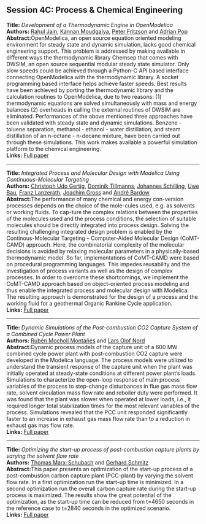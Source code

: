 <h2>Session 4C: Process & Chemical Engineering</h2>
<p>
<b>Title:</b> <i> Development of a Thermodynamic Engine in OpenModelica </i> <br />
<b>Authors:</b> <a href="../authors/author_122.html">Rahul Jain</a>, <a href="../authors/author_184.html">Kannan Moudgalya</a>, <a href="../authors/author_76.html">Peter Fritzson</a> and <a href="../authors/author_221.html">Adrian Pop</a><br />
<b>Abstract:</b>OpenModelica, an open source equation oriented modeling environment
  for steady state and dynamic simulation, lacks good chemical
  engineering support.  This problem is addressed by making available
  in different ways the thermodynamic library Chemsep that comes with
  DWSIM, an open source sequential modular steady state simulator.
  Only slow speeds could be achieved through a Python-C API based
  interface connecting OpenModelica with the thermodynamic library.  A
  socket programming based interface helps achieve faster speeds.
  Best results have been achieved by porting the thermodynamic library
  and the calculation routines to OpenModelica, due to two reasons:
  (1) thermodynamic equations are solved simultaneously with mass and
  energy balances (2) overheads in calling the external routines of
  DWSIM are eliminated.  Performances of the above mentioned three
  approaches have been validated with steady state and dynamic
  simulations.  Benzene - toluene separation, methanol - ethanol -
  water distillation, and steam distillation of an n-octane - n-decane
  mixture, have been carried out through these simulations.  This work
  makes available a powerful simulation platform to the chemical
  engineering.<br />
<b>Links:</b> <a href="../submissions/ecp1713289_JainMoudgalyaFritzsonPop.pdf">Full paper</a></p>
<hr />
<p>
<b>Title:</b> <i> Integrated Process and Molecular Design with Modelica Using Continuous-Molecular Targeting </i> <br />
<b>Authors:</b> <a href="../authors/author_84.html">Christoph Udo Gertig</a>, <a href="../authors/author_276.html">Dominik Tillmanns</a>, <a href="../authors/author_239.html">Johannes Schilling</a>, <a href="../authors/author_18.html">Uwe Bau</a>, <a href="../authors/author_151.html">Franz Lanzerath</a>, <a href="../authors/author_96.html">Joachim Gross</a> and <a href="../authors/author_14.html">André Bardow</a><br />
<b>Abstract:</b>The performance of many chemical and energy con-version processes depends on the choice of the mole-cules used, e.g. as solvents or working fluids. To cap-ture the complex relations between the properties of the molecules used and the process conditions, the selection of suitable molecules should be directly integrated into process design. Solving the resulting challenging integrated design problem is enabled by the Continous-Molecular Targeting – Computer-Aided Molecular Design (CoMT-CAMD) approach. Here, the combinatorial complexity of the molecular decisions is avoided by relaxing molecular parameters in a physically-based thermodynamic model. So far, implementations of CoMT-CAMD were based on procedural programming languages. This impedes reusability and the investigation of process variants as well as the design of complex processes. In order to overcome these shortcomings, we implement the CoMT-CAMD approach based on object-oriented process modeling and thus enable the integrated process and molecular design with Modelica. The resulting approach is demonstrated for the design of a process and the working fluid for a geothermal Organic Rankine Cycle application.<br />
<b>Links:</b> <a href="../submissions/ecp17132101_GertigTillmannsSchillingBauLanzerathGrossBardow.pdf">Full paper</a></p>
<hr />
<p>
<b>Title:</b> <i> Dynamic Simulations of the Post-combustion CO2 Capture System of a Combined Cycle Power Plant </i> <br />
<b>Authors:</b> <a href="../authors/author_182.html">Rubén Mocholí Montañés</a> and <a href="../authors/author_200.html">Lars Olof Nord</a><br />
<b>Abstract:</b>Dynamic process models of the capture unit of a 600 MW combined cycle power plant with post-combustion CO2 capture were developed in the Modelica language. The process models were utilized to understand the transient response of the capture unit when the plant was initially operated at steady-state conditions at different power plant’s loads. Simulations to characterize the open-loop response of main process variables of the process to step-change disturbances in flue gas mass flow rate, solvent circulation mass flow rate and reboiler duty were performed. It was found that the plant was slower when operated at lower loads, i.e., it required longer total stabilization times for the most relevant variables of the process. Simulations revealed that the PCC unit responded significantly faster to an increase in exhaust gas mass flow rate than to a reduction in exhaust gas mas flow rate.<br />
<b>Links:</b> <a href="../submissions/ecp17132111_MocholimontanesNord.pdf">Full paper</a></p>
<hr />
<p>
<b>Title:</b> <i> Optimizing the start-up process of post-combustion capture plants by varying the solvent flow rate </i> <br />
<b>Authors:</b> <a href="../authors/author_170.html">Thomas Marx-Schubach</a> and <a href="../authors/author_240.html">Gerhard Schmitz</a><br />
<b>Abstract:</b>This paper presents an optimization of the start-up process of a post-combustion carbon capture plant (PCC-plant) by varying the solvent flow rate. In a first optimization run the start-up time is minimized. In a second optimization run the overall carbon capture rate during the start-up process is maximized. The results show the great potential of the optimization, as the start-up time can be reduced from t=4650 seconds in the reference case to t=2840 seconds in the optimized scenario.<br />
<b>Links:</b> <a href="../submissions/ecp17132121_MarxschubachSchmitz.pdf">Full paper</a></p>
